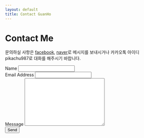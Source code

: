 ```yaml
---
layout: default
title: Contact GuanHo
---
```


<div id="contact">
  <h1 class="pageTitle">Contact Me</h1>
  <div class="contactContent">
    <p class="intro">문의하실 사항은 <a href="https://www.facebook.com/gaunho.kim?ref=bookmarks">facebook</a>, <a href="mailto:pikachu987@naver.com">naver</a>로 메시지를 보내시거나 카카오톡 아이디 pikachu987로 대화를 해주시기 바랍니다.</p>
  </div>
  <form action="http://formspree.io/pikachu987@naver.com" method="POST">
    <label for="name">Name</label>    
    <input type="text" id="name" name="name" class="full-width"><br>
    <label for="email">Email Address</label>
    <input type="email" id="email" name="_replyto" class="full-width"><br>
    <label for="message">Message</label>
    <textarea name="message" id="message" cols="30" rows="10" class="full-width"></textarea><br>
    <input type="submit" value="Send" class="button">
  </form>
</div>
